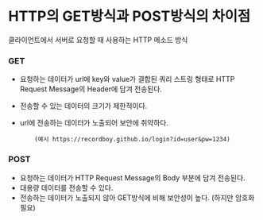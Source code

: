 # HTTP의 GET방식과 POST방식의 차이점

클라이언트에서 서버로 요청할 때 사용하는 HTTP 메소드 방식

### GET

- 요청하는 데이터가 url에 key와 value가 결합된 쿼리 스트링 형태로 HTTP Request Message의 Header에 담겨 전송된다.
- 전송할 수 있는 데이터의 크기가 제한적이다.
- url에 전송하는 데이터가 노출되어 보안에 취약하다.
    
    ```
    	(예시 https://recordboy.github.io/login?id=user&pw=1234)
    ```
    

### POST

- 요청하는 데이터가 HTTP Request Message의 Body 부분에 담겨 전송된다.
- 대용량 데이터를 전송할 수 있다.
- 전송하는 데이터가 노출되지 않아 GET방식에 비해 보안성이 높다. (하지만 암호화 필요)